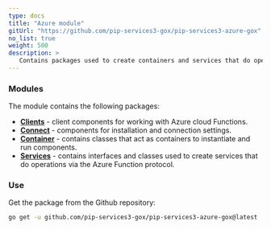 ```yaml
---
type: docs
title: "Azure module"
gitUrl: "https://github.com/pip-services3-gox/pip-services3-azure-gox"
no_list: true
weight: 500
description: > 
   Contains packages used to create containers and services that do operations via the Azure Function protocol.
---
```



### Modules

The module contains the following packages:

- [**Clients**](clients) - client components for working with Azure cloud Functions.
- [**Connect**](connect) - components for installation and connection settings.
- [**Container**](containers) - contains classes that act as containers to instantiate and run components.
- [**Services**](services) - contains interfaces and classes used to create services that do operations via the Azure Function protocol.


### Use

Get the package from the Github repository:
```bash
go get -u github.com/pip-services3-gox/pip-services3-azure-gox@latest
```
